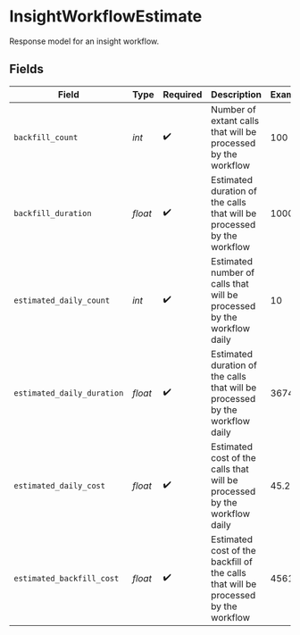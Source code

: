 # InsightWorkflowEstimate

Response model for an insight workflow.


## Fields

| Field                                                                              | Type                                                                               | Required                                                                           | Description                                                                        | Example                                                                            |
| ---------------------------------------------------------------------------------- | ---------------------------------------------------------------------------------- | ---------------------------------------------------------------------------------- | ---------------------------------------------------------------------------------- | ---------------------------------------------------------------------------------- |
| `backfill_count`                                                                   | *int*                                                                              | :heavy_check_mark:                                                                 | Number of extant calls that will be processed by the workflow                      | 100                                                                                |
| `backfill_duration`                                                                | *float*                                                                            | :heavy_check_mark:                                                                 | Estimated duration of the calls that will be processed by the workflow             | 1000                                                                               |
| `estimated_daily_count`                                                            | *int*                                                                              | :heavy_check_mark:                                                                 | Estimated number of calls that will be processed by the workflow daily             | 10                                                                                 |
| `estimated_daily_duration`                                                         | *float*                                                                            | :heavy_check_mark:                                                                 | Estimated duration of the calls that will be processed by the workflow daily       | 3674.11                                                                            |
| `estimated_daily_cost`                                                             | *float*                                                                            | :heavy_check_mark:                                                                 | Estimated cost of the calls that will be processed by the workflow daily           | 45.25                                                                              |
| `estimated_backfill_cost`                                                          | *float*                                                                            | :heavy_check_mark:                                                                 | Estimated cost of the backfill of the calls that will be processed by the workflow | 4561.00                                                                            |